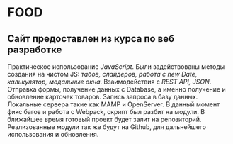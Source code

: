 # FOOD
## Сайт предоставлен из курса по веб разработке
Практическое использование *JavaScript*. Были задействованы методы создания на чистом JS: *табов, слайдеров, работа с new Date, калькулятор, модальные окна*.
Взаимодействия с *REST API, JSON*. Отправка формы, получение данных с Database, а именно получение и обновление карточек товаров. Запись запроса в базу данных. Локальные сервера такие как
MAMP и OpenServer. В данный момент фикс багов и работа с Webpack, скрипт был разбит на модули. В ближайшее время готовый проект будет залит на репозиторий.
Реализованные модули так же будут на Github, для дальнейшего использования и обновления.
